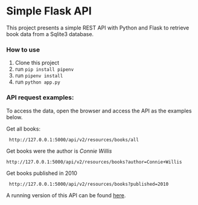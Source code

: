 # Simple Flask API

This project presents a simple REST API with Python and Flask to retrieve book data from a Sqlite3 database.

### How to use

1. Clone this project
2. run ```pip install pipenv```
3. run ```pipenv install```
4. run ```python app.py```

### API request examples:
To access the data, open the browser and access the API as the examples below.

Get all books:

``` http://127.0.0.1:5000/api/v2/resources/books/all```

Get books were the author is *Connie Willis*

```http://127.0.0.1:5000/api/v2/resources/books?author=Connie+Willis```

Get books published in 2010

``` http://127.0.0.1:5000/api/v2/resources/books?published=2010```

A running version of this API can be found [here](https://simpleflaskapi-cpatrickalves.herokuapp.com/).